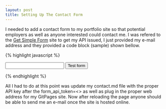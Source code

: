 ```yaml
---
layout: post
title: Setting Up The Contact Form
---
```


I needed to add a contact form to my portfolio site so that potential employers as well as anyone interested could contact me.  I was refered to the [Get Simple Form](https://getsimpleform.com) site to get my API issued, I just provided my e-mail address and they provided a code block (sample) shown bellow.

{% highlight javascript %}
<form action="https://getsimpleform.com/messages?form_api_token=<your_api_token_here>" method="post">

  <!-- the redirect_to is optional, the form will redirect to the referrer on submission -->
  <input type='hidden' name='redirect_to' value='<the complete return url e.g. http://fooey.com/thank-you.html>' />

  <!-- all your input fields here.... -->
  <input type='text' name='test' />

  <input type='submit' value='Test form' />
</form>
{% endhighlight %}

All I had to do at this point was update my contact.md file with the proper API key after the form_api_token=<>  as well as plug in the proper web address for my GitPages site.  Now after reloading the page anyone should be able to send me an e-mail once the site is hosted online.
